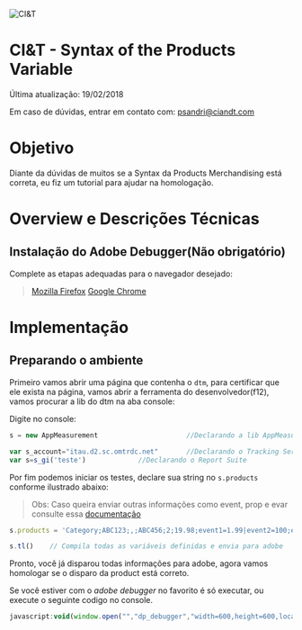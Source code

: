 ![CI&T](https://pablosandri.github.io/sandbox/ciandt.png)

# CI&T - Syntax of the Products Variable 

Última atualização: 19/02/2018

Em caso de dúvidas, entrar em contato com: [psandri@ciandt.com](mailto:psandri@ciandt.com)

# Objetivo

Diante da dúvidas de muitos se a Syntax da Products Merchandising está correta, eu fiz um tutorial para ajudar na homologação.

# Overview e Descrições Técnicas

## Instalação do Adobe Debugger(Não obrigatório)

Complete as etapas adequadas para o navegador desejado:
	
>	[Mozilla Firefox](https://marketing.adobe.com/resources/help/pt_BR/sc/implement/debugger_firefox.html)
>	[Google Chrome](https://marketing.adobe.com/resources/help/pt_BR/sc/implement/debugger_chrome.html)

# Implementação

## Preparando o ambiente

Primeiro vamos abrir uma página que contenha o ``dtm``, para certificar que ele exista na página, vamos abrir a ferramenta do desenvolvedor(f12), vamos procurar a lib do dtm na aba console:

Digite no console:
```javascript
s = new AppMeasurement                      //Declarando a lib AppMeasurement no escobo global

var s_account="itau.d2.sc.omtrdc.net"       //Declarando o Tracking Server
var s=s_gi('teste')			    //Declarando o Report Suite
```

Por fim podemos iniciar os testes, declare sua string no `s.products` conforme ilustrado abaixo:
>	Obs: Caso queira enviar outras informações como event, prop e evar consulte essa [documentação]()

```javascript
s.products = 'Category;ABC123;,;ABC456;2;19.98;event1=1.99|event2=100;evar1=Ground Shipping,;;;;event3=2.9;evar3=20% off'

s.tl()    // Compila todas as variáveis definidas e envia para adobe
```

Pronto, você já disparou todas informações para adobe, agora vamos homologar se o disparo da product está correto.

Se você estiver com o *adobe debugger* no favorito é só executar, ou execute o seguinte codigo no console.

```javascript
javascript:void(window.open("","dp_debugger","width=600,height=600,location=0,menubar=0,status=1,toolbar=0,resizable=1,scrollbars=1").document.write("<script language='JavaScript' id=dbg src='https://www.adobetag.com/d1/digitalpulsedebugger/live/DPD.js'></"+"script>"));
```



